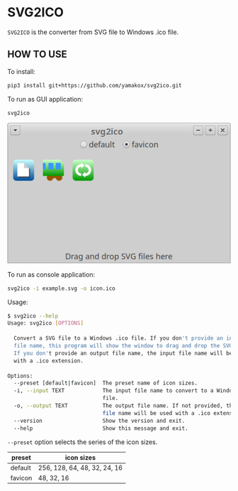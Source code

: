 # SVG2ICO

`SVG2ICO` is the converter from SVG file to Windows .ico file.

## HOW TO USE

To install:

```bash
pip3 install git+https://github.com/yamakox/svg2ico.git
```

To run as GUI application:

```bash
svg2ico
```

![3 files are converted](./screenshot.png)

To run as console application:

```bash
svg2ico -i example.svg -o icon.ico
```

Usage:

```bash
$ svg2ico --help
Usage: svg2ico [OPTIONS]

  Convert a SVG file to a Windows .ico file. If you don't provide an input
  file name, this program will show the window to drag and drop the SVG file.
  If you don't provide an output file name, the input file name will be used
  with a .ico extension.

Options:
  --preset [default|favicon]  The preset name of icon sizes.
  -i, --input TEXT            The input file name to convert to a Windows .ico
                              file.
  -o, --output TEXT           The output file name. If not provided, the input
                              file name will be used with a .ico extension.
  --version                   Show the version and exit.
  --help                      Show this message and exit.
```

`--preset` option selects the series of the icon sizes.

|preset|icon sizes|
|---|---|
|default|256, 128, 64, 48, 32, 24, 16|
|favicon|48, 32, 16|
